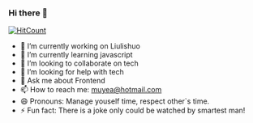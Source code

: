 ### Hi there 👋

[![HitCount](http://hits.dwyl.com/moyea/moyea.svg)](http://hits.dwyl.com/moyea/react-admin)

<!--
**moyea/moyea** is a ✨ _special_ ✨ repository because its `README.md` (this file) appears on your GitHub profile.

Here are some ideas to get you started:
-->
- 🔭 I’m currently working on Liulishuo
- 🌱 I’m currently learning javascript
- 👯 I’m looking to collaborate on tech
- 🤔 I’m looking for help with tech
- 💬 Ask me about Frontend
- 📫 How to reach me: muyea@hotmail.com
- 😄 Pronouns: Manage youself time, respect other`s time.
- ⚡ Fun fact: There is a joke only could be watched by smartest man!

